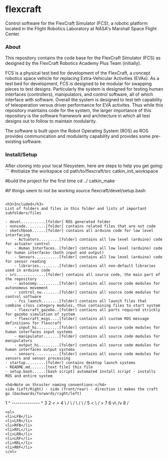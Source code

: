 flexcraft
=========

Control software for the FlexCraft Simulator (FCS), a robotic platform located in the Flight Robotics Laboratory at NASA's Marshall Space Flight Center.

<h3>About</h3>
This repository contains the code base for the FlexCraft Simulator (FCS) as designed by the FlexCraft Robotics Academy Plus Team (initially).

FCS is a physical test bed for development of the FlexCraft, a concept robotics space vehicle for replacing Extra-Vehicular Activities (EVAs). As a test bed for development, FCS is designed to be modular for swapping pieces to test designs. Particularly the system is designed for testing human interfaces (controllers), manipulators, and control software, all of which interface with software. Overall the system is designed to test teh capability of teleoperation versus driver performance for EVA activites. Thus while this repository maintains code for the system, the larger importance of this repository is the software framework and architecture in which all test designs out to follow to maintain modularity.

The software is built upon the Robot Operating System (ROS) as ROS provides communication and modularity capability and provides some pre-existing software.

<h3>Install/Setup</h3>
After cloning into your local filesystem, here are steps to help you get going:
```
#initialize the workspace
cd path/to/flexcraft/src
catkin_init_workspace

#build the project for the first time
cd ../
catkin_make

#if things seem to not be working
source flexcraft/devel/setup.bash
```

<h3>Included</h3>
List of folders and files in this folder and lists of important subfolders/files

- devel...........[folder] ROS generated folder
- noncode.........[folder] contains related files that are not code
- sketchbook......[folder] contains all arduino code for low level interfacing
	- Actuators.........[folder] contains all low level (arduino) code for actuator control
	- Human_Interfaces..[folder] contains all low level (arduino) code for human interfaces (both input and output)
	- Sensors...........[folder] contains all low level (arduino) code for sensor reading
	- libraries.........[folder] contains all non-default libraries used in arduino code
- src.............[folder] contains all source code, the main part of the repository
	- autonomy..........[folder] contains all source code modules for autonomous movement
	- control_sw........[folder] contains all source code modules for control software
	- fcs_launch........[folder] contains all launch files that combine cross category modules, thus containing files to start system
	- flexcraft_gazebo..[folder] contains all parts required strickly for gazebo simulation of system
	- flexcraft_msgs....[folder] contains all custom ROS message definitions for flexcraft
	- input_hi..........[folder] contains all source code modules for human interfaces input systems
	- manipulator.......[folder] contains all source code modules for manipulators
	- output_hi.........[folder] contains all source code modules for human interfaces output systems
	- sensors...........[folder] contains all source code modules for sensors and sensor processing
- startup.........[folder] contains desktop launch systems
- README.md.......[text file] this file
- setup.bash......[bash script] automated install script - installs ROS and entire system

<h4>Note on thruster naming conventions:</h4>
side (Left/Right) - side (front/rear) - direction it makes the craft go (backwards/forwards/right/left)
```
 1 ^ -------------- ^ 3
 2  <              > 4
     \            /
      \          /
       \        /
        \      /
     5 < \    / > 7
       6 v\  /v 8
           \/
```
<ol>
<li>LFB</li>
<li>LFR</li>
<li>RFB</li>
<li>RFL</li>
<li>LRR</li>
<li>LRF</li>
<li>RRL</li>
<li>RRF</li>
</ol>
